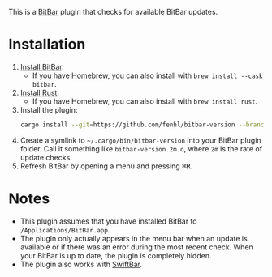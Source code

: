 This is a [BitBar](https://getbitbar.com/) plugin that checks for available BitBar updates.

# Installation

1. [Install BitBar](https://getbitbar.com/).
    * If you have [Homebrew](https://brew.sh/), you can also install with `brew install --cask bitbar`.
2. [Install Rust](https://www.rust-lang.org/tools/install).
    * If you have Homebrew, you can also install with `brew install rust`.
3. Install the plugin:
    ```sh
    cargo install --git=https://github.com/fenhl/bitbar-version --branch=main
    ```
4. Create a symlink to `~/.cargo/bin/bitbar-version` into your BitBar plugin folder. Call it something like `bitbar-version.2m.o`, where `2m` is the rate of update checks.
5. Refresh BitBar by opening a menu and pressing <kbd>⌘</kbd><kbd>R</kbd>.

# Notes

* This plugin assumes that you have installed BitBar to `/Applications/BitBar.app`.
* The plugin only actually appears in the menu bar when an update is available or if there was an error during the most recent check. When your BitBar is up to date, the plugin is completely hidden.
* The plugin also works with [SwiftBar](https://swiftbar.app/).
